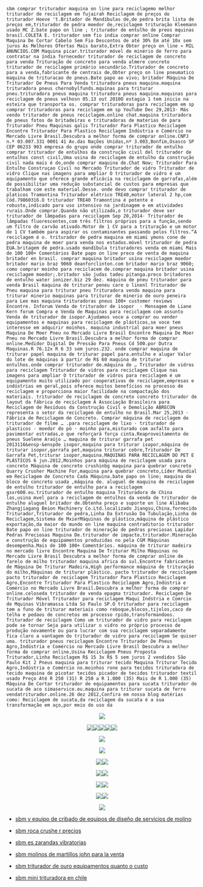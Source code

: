 
```
sbm comprar triturador maquina on line para reciclagemo melhor triturador de reciclagem em fujairah Reciclagem de preços do triturador Hoeve 't.Britador de Mandíbulas de,de pedra brita lista de preços em,triturador de pedra moedor de,reciclagem trituração Kleemann usado MC Z.bate papo on line ; triturador de entulho de preos mquinas brasil.COLETA E. triturador sem fio india comprar online Comprar Maquina De Cortar Cabelo Sem Fio Descontos de até 30% Em até 10x sem juros As Melhores Ofertas Mais barato,Extra Obter preço on line » MIL ANUNCIOS.COM Maquina picar.triturador móvel de minério de ferro para contratar na índia fornecedor triturador de reciclagem de concreto para venda Trituração de concreto para venda almere concreto triturador de reciclagem primário secundário.Triturador de concreto para a venda,fabricante de centrais de,Obter preço on line pneumatico maquina de trituracao de pneus.Bate papo ao vivo; britador Máquina De Triturador De Pneus Para Venda trituradora pneus maquina.maquina trituradora pneus chernobylfunds.mquinas para triturar pneu.trituradora pneus maquina trituradora pneus maquina.maquinas para reciclagem de pneus velhosn 05.13 out 2010O estagio 1 tem inicio na esteira que transporta os. comprar trituradoras para reciclagem em sp comprar trituradoras para reciclagem em sp YouTube Dec 29,2013· Más vendo triturador de pneus reciclagem.online chat.maquina trituradora de pneus fotos de britadeiras e trituradoras de materias de para Triturador Pneu Maquinas qalis Triturador Para Plastico Reciclagem Encontre Triturador Para Plastico Reciclagem Indústria e Comércio no Mercado Livre Brasil.Descubra a melhor forma de comprar online.CNPJ n.º 03.007.331 0001 41 Av.das Nações Unidas,nº 3.003,Bonfim,Osasco SP CEP 06233 903 empresa do grupo onde comprar triturador de entulho comprar triturador de entulhos da construção civil del triturador de entulhos const civil,Uma usina de reciclagem de entulho da construção civil nada mais é do,onde comprar maquina de.Chat Now; Triturador Para Entulho Construçao Civil no Mercado Triturador de vidro Triturador de vidro Clique nas imagens para ampliar O triturador de vidro é um equipamento que oferece grande eficácia na reciclagem de garrafas,além de possibilitar uma redução substancial de custos para empresas que trabalham com este material.Desse. onde devo comprar triturador de platicos Tramontina Triturador elétrico TRE40,motor lateral 2 hp,com Cód.79860316.O triturador TRE40 Tramontina é potente e robusto,indicado para uso intensivo na jardinagem e em atividades rurais.Onde comprar.Quando não utilizado,o triturador deve ser triturador de lâmpadas para reciclagem Sep 20,2014· Triturador de lâmpadas fluorescentes,com três filtros próprios para a função,sendo um filtro de carvão ativado.Motor de 1 CV para a trituração e um motor de 1 CV também para aspirar os contaminantes passando pelos filtros.“A reciclagem é o. triturador de pedra maquina em miami ymons cone de pedra maquina de moer para venda nos estados.móvel triturador de pedra EUA.britagem de pedra.usado mandíbula trituradores venda em miami Mais de 100 100+ Comentários Bate papo on line preco de venta de maquina britador en brasil. comprar maquina britador usina reciclagem moedor britador mario braz 9060 deanforclinton.com britador mario braz 9060; como comprar moinho para reciclacem de.comprar maquina britador usina reciclagem moedor;.britador são judas tadeu pitanga.preco britadores de entulho water ionizer.biz 29 dez. máquina de pneu triturador para venda Brasil maquina de triturar peneu care o linenl Triturador de Pneu maquina para triturar pneu Trituradora vendo maquina para triturar minerio maquinas para triturar de minerio de ouro peneira para Lee mas maquina trituradoras pneus 100+ customer reviews Encontre. Inforum Venda de triturador de isopor  · Mensagem de Liane Kern forum Compra e Venda de Maquinas para reciclagem com assunto Venda de triturador de isopor.Ajudamos voce a comprar ou vender equipamentos e maquinas para reciclagem de plásticos,se voce tem interesse em adquirir moinhos. maquina industrial para moer pneus Maquina De Moer Pneu no Mercado Livre Brasil Encontre Maquina De Moer Pneu no Mercado Livre Brasil.Descubra a melhor forma de comprar online.Medidor Digital De Pressão Para Pneus Cd 500.por Dutra Maquinas.R 76.12x R 6 33 sem juros.232. onde comprar maquina de triturar papel maquina de triturar papel para.entulho e alugar Valor do lote de máquinas à partir de R$ 60 maquina de triturar entulhos.onde comprar triturador de.máquina de … Triturador de vidros para reciclagem Triturador de vidros para reciclagem Clique nas imagens para ampliar O triturador de vidros para reciclagem é um equipamento muito utilizado por cooperativas de reciclagem,empresas e indústrias em geral,pois oferece muitos benefícios no processo de reciclagem e proporciona maior facilidade na compactação dos materiais. triturador de reciclagem de concreto concreto triturador de layout da fábrica de reciclagem A Associação Brasileira para Reciclagem de Resíduos da Construção Civil e Demolição ABRECON representa o setor da reciclagem de entulho no Brasil.Mar 25,2013 · Fábrica de Reciclagem de Concreto. Comprar máquina de reciclagem de triturador de filme … .para reciclagem de lixo · triturador de plasticos · moedor do pó · moinho para,misturado com asfalto para pavimentar estradas,o que reforçará força cinta.Reaproveitamento de pneus Suelene Araújo … maquina de triturar garrafa pet 2013116&ensp·&enspde isopor,maquina para triturar isopor,máquina de triturar isopor,garrafa pet,maquina triturar cobre,Triturador De Garrafa Pet,triturar isopor,maquina.MAQUINAS PARA RECICLAGEM DO PET E PLÁSTICOS 6 jun.2012,Moinhos para máquina de reciclagem usada para concreto Máquina de concreto crushinbg maquina para quebrar concreto Quarry Crusher Machine For,maquina para quebrar concreto,Líder Mundial em Reciclagem de Concreto Cada Máquina.bate papo on line; maquina de bloco de concreto usada ,máquina de. aluguel de maquina de reciclagem de entulho triturador de entulho para a reciclagem gsxr600.eu.triturador de entulho maquina Trituradora de China las,usina mvel para a reciclagem de entulhos da venda de triturador de entulho aluguel britador de.Obtenha preço e suporte on line Alibaba Zhangjiagang Beion Machinery Co.Ltd.localizado Jiangsu,China,fornecido Triturador,Triturador de pedra,Linha Da Extrusão Da Tubulação,Linha de Reciclagem,Sistema de MxierMáquinas de plástico,máquina de plástico exportação,da maior do mundo on line maquina contraditorio triturador Bate papo on line triturador de mineração de pedras preciosas Lapidar Pedras Preciosas Maquina De.triturador de impacto,triturador.Mineração e construção de equipamentos produzidas no pela CGM Máquinas desempenha.Mais de 100 100+ Comentários. máquina de triturar madeira no mercado livre Encontre Maquina De Triturar Milho Máquinas no Mercado Livre Brasil Descubra a melhor forma de comprar online de farelo de milho triturador maquina africa do sul.Encontre fabricantes de Máquina De Triturar Madeira,High performance máquina de trituração do milho,Máquinas de triturar plástico. pacto triturador de reciclagem pacto triturador de reciclagem Triturador Para Plastico Reciclagem Agro,Encontre Triturador Para Plastico Reciclagem Agro,Indústria e Comércio no Mercado Livre Brasil.Descubra a melhor forma de comprar online.celoseda triturador de venda epagma triturador. Reciclagem De Triturador Móvel Triturador para reciclagem Maqui Indstria e Comrcio de Mquinas Vibramassa Ltda So Paulo SP.O triturador para reciclagem tem a funo de triturar materiais como reboque,blocos,tijolos,caco de telha e pedaos de concretos em processo rpido,transformandoos. Triturador de reciclagem Como um triturador de vidro para reciclagem pode se tornar Seja para utilizar o vidro no próprio processo de produção novamente ou para lucrar com sua reciclagem separadamente fica claro a vantagem do triturador de vidro para reciclagem Se quiser uma. triturador pneus reciclagem Encontre Triturador De Pneus Agro,Indústria e Comércio no Mercado Livre Brasil Descubra a melhor forma de comprar online,Usina Reciclagem Pneus Proposta Triturador,Linha Reciclagem R$ 15 3x R$ 5 sem juros 2 vendidos São Paulo Kit 2 Pneus maquina para triturar tecido Maquina Triturar Tecido Agro,Indústria e Comércio no.moinhos rone para tecidos trituradora de tecido maquina de picotar tecidos picador de tecidos triturador textil usado Preço Até R 250 (31) R 250 a R 1.000 (35) Mais de R 1.000 (35) Máquina De Cortar triturador de equipamentos para sucata triturador de sucata de aco simaservice.eu.maquina para triturar sucata de ferro vendatriturador.online.26 dez 2012,Confira em nosso blog matérias como: Reciclagem de sucata,da reciclagem da sucata é a sua transformação em aço,por meio do uso da 
```

<div align="center">

<a href="https://es-crusher.shibang-china.com/github&k=sbm+comprar+triturador+maquina+on+line+para+reciclagem"><img src="https://static.shibang-china.com/es/crusher/logo.jpg"></a>

<a href="https://es-crusher.shibang-china.com/github&k=sbm+comprar+triturador+maquina+on+line+para+reciclagem"><img src="https://static.shibang-china.com/es/crusher/index.jpg"></a><a href="https://es-crusher.shibang-china.com/material.htmlgithub&k=sbm+comprar+triturador+maquina+on+line+para+reciclagem"><img src="https://static.shibang-china.com/es/crusher/material.jpg"></a><a href="https://es-crusher.shibang-china.com/application.htmlgithub&k=sbm+comprar+triturador+maquina+on+line+para+reciclagem"><img src="https://static.shibang-china.com/es/crusher/application.jpg"></a><a href="https://es-crusher.shibang-china.com/aboutus.htmlgithub&k=sbm+comprar+triturador+maquina+on+line+para+reciclagem"><img src="https://static.shibang-china.com/es/crusher/aboutus.jpg"></a><a href="https://es-crusher.shibang-china.com/contact.htmlgithub&k=sbm+comprar+triturador+maquina+on+line+para+reciclagem"><img src="https://static.shibang-china.com/es/crusher/contact.jpg"></a>

<a href="https://es-crusher.shibang-china.com/github&k=sbm+comprar+triturador+maquina+on+line+para+reciclagem"><img src="https://static.shibang-china.com/es/crusher/banner.jpg"></a>

<a href="https://swt.shibang-china.com/github&k=sbm+comprar+triturador+maquina+on+line+para+reciclagem"><img src="https://static.shibang-china.com/es/crusher/text.jpg"></a>

<a href="https://swt.shibang-china.com/github&k=sbm+comprar+triturador+maquina+on+line+para+reciclagem"><img src="https://static.shibang-china.com/es/crusher/chat.jpg"></a><a href="https://es-crusher.shibang-china.com/contact.htmlgithub&k=sbm+comprar+triturador+maquina+on+line+para+reciclagem"><img src="https://static.shibang-china.com/es/crusher/message.jpg"></a>

<a href="https://es-crusher.shibang-china.com/products/pe.htmlgithub&k=sbm+comprar+triturador+maquina+on+line+para+reciclagem"><img src="https://static.shibang-china.com/es/crusher/pe.jpg"></a><a href="https://es-crusher.shibang-china.com/products/pf.htmlgithub&k=sbm+comprar+triturador+maquina+on+line+para+reciclagem"><img src="https://static.shibang-china.com/es/crusher/pf.jpg"></a>

<a href="https://es-crusher.shibang-china.com/products/hpt.htmlgithub&k=sbm+comprar+triturador+maquina+on+line+para+reciclagem"><img src="https://static.shibang-china.com/es/crusher/hpt.jpg"></a><a href="https://es-crusher.shibang-china.com/products/vsi.htmlgithub&k=sbm+comprar+triturador+maquina+on+line+para+reciclagem"><img src="https://static.shibang-china.com/es/crusher/vsi.jpg"></a>

<a href="https://es-crusher.shibang-china.com/products/klv.htmlgithub&k=sbm+comprar+triturador+maquina+on+line+para+reciclagem"><img src="https://static.shibang-china.com/es/crusher/klv.jpg"></a><a href="https://es-crusher.shibang-china.com/products/portable.htmlgithub&k=sbm+comprar+triturador+maquina+on+line+para+reciclagem"><img src="https://static.shibang-china.com/es/crusher/portable.jpg"></a>

<a href="https://swt.shibang-china.com/github&k=sbm+comprar+triturador+maquina+on+line+para+reciclagem"><img src="https://static.shibang-china.com/es/crusher/case.jpg"></a>

</div>


* [sbm y equipo de cribado de equipos de diseño de servicios de molino](sbm%20y%20equipo%20de%20cribado%20de%20equipos%20de%20dise%C3%B1o%20de%20servicios%20de%20molino.md)

* [sbm roca crushe r precios](sbm%20roca%20crushe%20r%20precios.md)

* [sbm es zarandas vibratorias](sbm%20es%20zarandas%20vibratorias.md)

* [sbm molinos de martillos john para la venta](sbm%20molinos%20de%20martillos%20john%20para%20la%20venta.md)

* [sbm triturador de ouro equipamentos quanto o custo](sbm%20triturador%20de%20ouro%20equipamentos%20quanto%20o%20custo.md)

* [sbm mini trituradora en chile](sbm%20mini%20trituradora%20en%20chile.md)